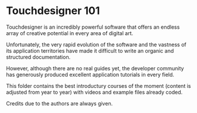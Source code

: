 # Touchdesigner 101

Touchdesigner is an incredibly powerful software that offers an endless array of creative potential in every area of digital art.

Unfortunately, the very rapid evolution of the software and the vastness of its application territories have made it difficult to write an organic and structured documentation.

However, although there are no real guides yet, the developer community has generously produced excellent application tutorials in every field.

This folder contains the best introductury courses of the moment (content is adjusted from year to year) with videos and example files already coded.

Credits due to the authors are always given.